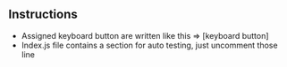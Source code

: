 ## Instructions

- Assigned keyboard button are written like this => [keyboard button]
- Index.js file contains a section for auto testing, just uncomment those line